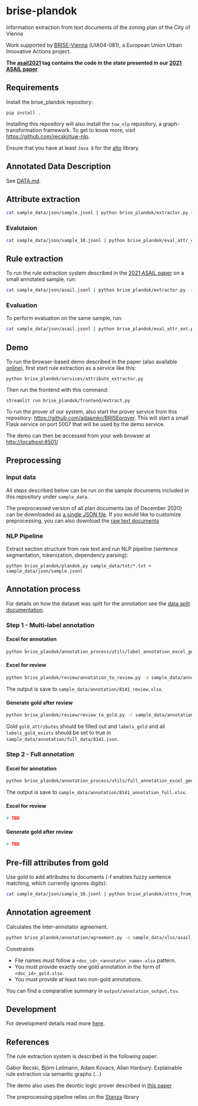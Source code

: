 # brise-plandok

Information extraction from text documents of the zoning plan of the City of Vienna

Work supported by [BRISE-Vienna](https://smartcity.wien.gv.at/en/brise/) (UIA04-081), a European Union Urban Innovative Actions project.

__The [asail2021](https://github.com/recski/brise-plandok/tree/asail2021) tag contains the code in the state presented in our [2021 ASAIL paper](#references)__

## Requirements

Install the brise_plandok repository:

```
pip install .
```

Installing this repository will also install the `tuw_nlp` repository, a graph-transformation framework. To get to know more, visit https://github.com/recski/tuw-nlp.

Ensure that you have at least `Java 8` for the [alto](https://github.com/coli-saar/alto) library.


## Annotated Data Description

See [DATA.md](./DATA.md).

## Attribute extraction

```bash
cat sample_data/json/sample.jsonl | python brise_plandok/extractor.py > output/sample_attr.jsonl
```

### Evalutaion

```bash
cat sample_data/json/sample_10.jsonl | python brise_plandok/eval_attr_ext.py
```

## Rule extraction

To run the rule extraction system described in the [2021 ASAIL paper](#references) on a small annotated sample, run:

```bash
cat sample_data/json/asail.jsonl | python brise_plandok/extractor.py -r > output/asail_rules.jsonl
```

### Evaluation

To perform evaluation on the same sample, run:

```bash
cat sample_data/json/asail.jsonl | python brise_plandok/eval_attr_ext.py -r
```

## Demo

To run the browser-based demo described in the paper (also available [online](https://ir-group.ec.tuwien.ac.at/brise-extract)), first start rule extraction as a service like this:

```
python brise_plandok/services/attribute_extractor.py
```

Then run the frontend with this command:

```
streamlit run brise_plandok/frontend/extract.py
```

To run the prover of our system, also start the prover service from this repository: https://github.com/adaamko/BRISEprover. This will start a small Flask service on port 5007 that will be used by the demo service.

The demo can then be accessed from your web browser at [http://localhost:8501/](http://localhost:8501/)

## Preprocessing

### Input data

All steps described below can be run on the sample documents included in this repository under `sample_data`.

The preprocessed version of all plan documents (as of December 2020) can be
downloaded as [a single JSON file](https://url.tuwien.at/ndnre). If you would like
to customize preprocessing, you can also download the [raw text documents](https://url.tuwien.at/eydmo)

### NLP Pipeline

Extract section structure from raw text and run NLP pipeline (sentence segmentation, tokenization, dependency parsing):

```
python brise_plandok/plandok.py sample_data/txt/*.txt > sample_data/json/sample.jsonl
```

## Annotation process

For details on how the dataset was split for the annotation see the [data split documentation](brise_plandok/annotation_process/documentation.md).

### Step 1 - Multi-label annotation

#### Excel for annotation

```bash
python brise_plandok/annotation_process/utils/label_annotation_excel_generator.py -d sample_data/annotation/full_data/8141.json -o sample_data/annotation/8141_annotation_labels.xlsx
```

#### Excel for review

```bash
python brise_plandok/review/annotation_to_review.py -a sample_data/annotation/01/phase1/upload/8141.xlsx sample_data/annotation/02/phase1/upload/8141.xlsx -d sample_data/annotation/full_data/8141.json -g data/train/ -of sample_data/annotation/8141_review.xlsx -r
```
The output is save to `sample_data/annotation/8141_review.xlsx`.

#### Generate gold after review

```bash
python brise_plandok/review/review_to_gold.py -r sample_data/annotation/8141_review.xlsx -d sample_data/annotation/full_data/8141.json -g sample_data/annotation/full_data
```

Gold `gold_attributes` should be filled out and `labels_gold` and all `labels_gold_exists` should be set to true in `sample_data/annotation/full_data/8141.json`.

### Step 2 - Full annotation

#### Excel for annotation

```bash
python brise_plandok/annotation_process/utils/full_annotation_excel_generator.py -d sample_data/annotation/full_data/8141.json -o sample_data/annotation/8141_annotation_full.xlsx
```
The output is save to `sample_data/annotation/8141_annotation_full.xlsx`.

#### Excel for review

```bash
# TBD
```

#### Generate gold after review

```bash
# TBD
```

## Pre-fill attributes from gold

Use gold to add attributes to documents (-f enables fuzzy sentence matching, which currently ignores digits):

```bash
cat sample_data/json/sample_10.jsonl | python brise_plandok/attrs_from_gold.py -g data/train -f > sample_data/json/sample_10_prefilled.jsonl
```

## Annotation agreement

Calculates the inter-annotator agreement.

```bash
python brise_plandok/annotation/agreement.py -a sample_data/xlsx/asail_annot1.xlsx sample_data/xlsx/asail_annot2.xlsx sample_data/xlsx/asail_gold.xlsx -of output/annotation_output.tsv
```
Constraints

- File names must follow a `<doc_id>_<annotator_name>.xlsx` pattern.
- You must provide exactly one gold annotation in the form of `<doc_id>_gold.xlsx`.
- You must provide at least two non-gold annotations.

You can find a comparative summary in `output/annotation_output.tsv`.

## Development

For development details read more [here](./DEVELOPMENT.md).

## References

The rule extraction system is described in the following paper:

Gabor Recski, Björn Lellmann, Adam Kovacs, Allan Hanbury: Explainable rule extraction via semantic graphs (...)

The demo also uses the deontic logic prover described in [this paper](http://www.collegepublications.co.uk/DEON/submission%20Ciabattoni%20Lellmann.pdf)

The preprocessing pipeline relies on the [Stanza](https://stanfordnlp.github.io/stanza/#citing-stanza-in-papers) library
